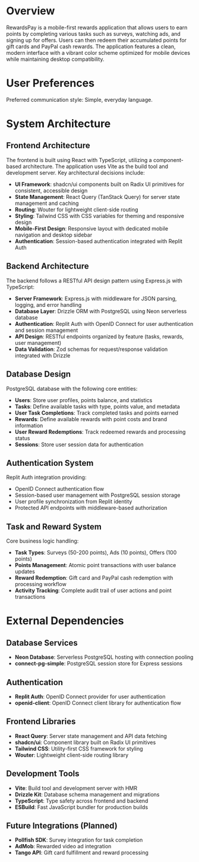 # Overview

RewardsPay is a mobile-first rewards application that allows users to earn points by completing various tasks such as surveys, watching ads, and signing up for offers. Users can then redeem their accumulated points for gift cards and PayPal cash rewards. The application features a clean, modern interface with a vibrant color scheme optimized for mobile devices while maintaining desktop compatibility.

# User Preferences

Preferred communication style: Simple, everyday language.

# System Architecture

## Frontend Architecture
The frontend is built using React with TypeScript, utilizing a component-based architecture. The application uses Vite as the build tool and development server. Key architectural decisions include:

- **UI Framework**: shadcn/ui components built on Radix UI primitives for consistent, accessible design
- **State Management**: React Query (TanStack Query) for server state management and caching
- **Routing**: Wouter for lightweight client-side routing
- **Styling**: Tailwind CSS with CSS variables for theming and responsive design
- **Mobile-First Design**: Responsive layout with dedicated mobile navigation and desktop sidebar
- **Authentication**: Session-based authentication integrated with Replit Auth

## Backend Architecture
The backend follows a RESTful API design pattern using Express.js with TypeScript:

- **Server Framework**: Express.js with middleware for JSON parsing, logging, and error handling
- **Database Layer**: Drizzle ORM with PostgreSQL using Neon serverless database
- **Authentication**: Replit Auth with OpenID Connect for user authentication and session management
- **API Design**: RESTful endpoints organized by feature (tasks, rewards, user management)
- **Data Validation**: Zod schemas for request/response validation integrated with Drizzle

## Database Design
PostgreSQL database with the following core entities:

- **Users**: Store user profiles, points balance, and statistics
- **Tasks**: Define available tasks with type, points value, and metadata
- **User Task Completions**: Track completed tasks and points earned
- **Rewards**: Define available rewards with point costs and brand information
- **User Reward Redemptions**: Track redeemed rewards and processing status
- **Sessions**: Store user session data for authentication

## Authentication System
Replit Auth integration providing:

- OpenID Connect authentication flow
- Session-based user management with PostgreSQL session storage
- User profile synchronization from Replit identity
- Protected API endpoints with middleware-based authorization

## Task and Reward System
Core business logic handling:

- **Task Types**: Surveys (50-200 points), Ads (10 points), Offers (100 points)
- **Points Management**: Atomic point transactions with user balance updates
- **Reward Redemption**: Gift card and PayPal cash redemption with processing workflow
- **Activity Tracking**: Complete audit trail of user actions and point transactions

# External Dependencies

## Database Services
- **Neon Database**: Serverless PostgreSQL hosting with connection pooling
- **connect-pg-simple**: PostgreSQL session store for Express sessions

## Authentication
- **Replit Auth**: OpenID Connect provider for user authentication
- **openid-client**: OpenID Connect client library for authentication flow

## Frontend Libraries
- **React Query**: Server state management and API data fetching
- **shadcn/ui**: Component library built on Radix UI primitives
- **Tailwind CSS**: Utility-first CSS framework for styling
- **Wouter**: Lightweight client-side routing library

## Development Tools
- **Vite**: Build tool and development server with HMR
- **Drizzle Kit**: Database schema management and migrations
- **TypeScript**: Type safety across frontend and backend
- **ESBuild**: Fast JavaScript bundler for production builds

## Future Integrations (Planned)
- **Pollfish SDK**: Survey integration for task completion
- **AdMob**: Rewarded video ad integration
- **Tango API**: Gift card fulfillment and reward processing